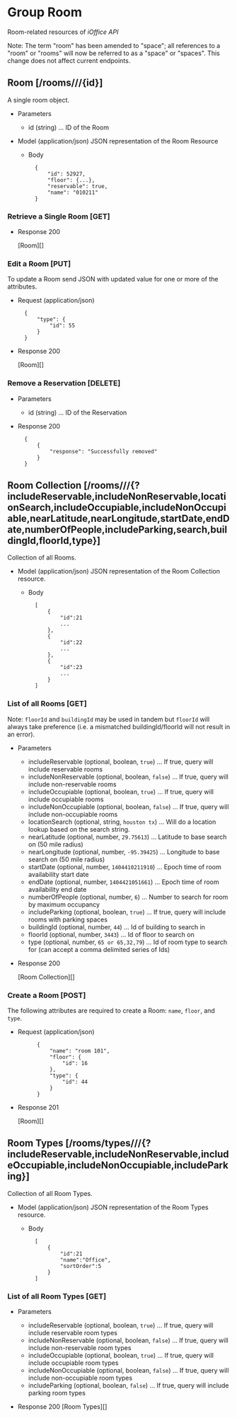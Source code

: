 # Group Room
Room-related resources of *iOffice API* 

Note: The term "room" has been amended to "space"; all references to a "room" or "rooms" will now be referred to as a "space" or "spaces". This change does not affect current endpoints.  

## Room [/rooms///{id}]
A single room object.


+ Parameters
    + id (string) ... ID of the Room

+ Model (application/json)
    JSON representation of the Room Resource

    + Body

            {
                "id": 52927,
                "floor": {...},
                "reservable": true,
                "name": "010211"
            }

### Retrieve a Single Room [GET]
+ Response 200

    [Room][]

### Edit a Room [PUT]
To update a Room send JSON with updated value for one or more of the attributes.
    
+ Request (application/json)

        {
            "type": {
                "id": 55
            }
        }

+ Response 200
    
    [Room][]

### Remove a Reservation [DELETE]
+ Parameters
    + id (string) ... ID of the Reservation
+ Response 200

        {
            {
                "response": "Successfully removed"
            }
        }

## Room Collection [/rooms///{?includeReservable,includeNonReservable,locationSearch,includeOccupiable,includeNonOccupiable,nearLatitude,nearLongitude,startDate,endDate,numberOfPeople,includeParking,search,buildingId,floorId,type}]
Collection of all Rooms.

+ Model (application/json)
    JSON representation of the Room Collection resource.

    + Body

            [
                {
                    "id":21
                    ...
                },
                {
                    "id":22
                    ...
                },
                {
                    "id":23
                    ...
                }
            ]

### List of all Rooms [GET]

Note: `floorId` and `buildingId` may be used in tandem but `floorId` will always take preference (i.e. a mismatched buildingId/floorId will not result in an error).

+ Parameters
    + includeReservable (optional, boolean, `true`) ... If true, query will include reservable rooms
    + includeNonReservable (optional, boolean, `false`) ... If true, query will include non-reservable rooms
    + includeOccupiable (optional, boolean, `true`) ... If true, query will include occupiable rooms
    + includeNonOccupiable (optional, boolean, `false`) ... If true, query will include non-occupiable rooms
    + locationSearch (optional, string, `houston tx`) ... Will do a location lookup based on the search string.
    + nearLatitude (optional, number, `29.75613`) ... Latitude to base search on (50 mile radius)
    + nearLongitude (optional, number, `-95.39425`) ... Longitude to base search on (50 mile radius)
    + startDate (optional, number, `1404410211910`) ... Epoch time of room availability start date
    + endDate (optional, number, `1404421051661`) ... Epoch time of room availability end date
    + numberOfPeople (optional, number, `6`) ... Number to search for room by maximum occupancy
    + includeParking (optional, boolean, `true`) ... If true, query will include rooms with parking spaces
    + buildingId (optional, number, `44`) ... Id of building to search in
    + floorId (optional, number, `3443`) ... Id of floor to search on
    + type (optional, number, `65 or 65,32,79`) ... Id of room type to search for (can accept a comma delimited series of Ids)

+ Response 200
    
    [Room Collection][]

### Create a Room [POST]
The following attributes are required to create a Room: `name`, `floor`, and `type`.

+ Request (application/json)

			{
				"name": "room 101",
				"floor": {
					"id": 16
				},
				"type": {
					"id": 44
				}
			}

+ Response 201

	[Room][]

## Room Types [/rooms/types///{?includeReservable,includeNonReservable,includeOccupiable,includeNonOccupiable,includeParking}]
Collection of all Room Types.

+ Model (application/json)
    JSON representation of the Room Types resource.

    + Body

            [
                {
                    "id":21
                    "name":"Office",
                    "sortOrder":5
                }
            ]

### List of all Room Types [GET]
+ Parameters
    + includeReservable (optional, boolean, `true`) ... If true, query will include reservable room types
    + includeNonReservable (optional, boolean, `false`) ... If true, query will include non-reservable room types
    + includeOccupiable (optional, boolean, `true`) ... If true, query will include occupiable room types
    + includeNonOccupiable (optional, boolean, `false`) ... If true, query will include non-occupiable room types
    + includeParking (optional, boolean, `false`) ... If true, query will include parking room types
    
+ Response 200
	[Room Types][]
